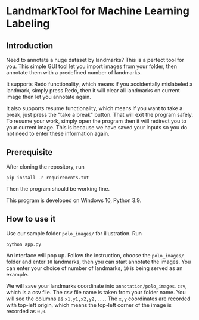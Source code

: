 # LandmarkTool for Machine Learning Labeling

## Introduction

Need to annotate a huge dataset by landmarks? This is a perfect tool for you.
This simple GUI tool let you import images from your folder, then annotate them with a predefined number of landmarks. 

It supports Redo functionality, which means if you accidentally mislabeled a landmark, simply press Redo, then it will clear all landmarks on current image then let you annotate again.

It also supports resume functionality, which means if you want to take a break, just press the "take a break" button. 
That will exit the program safely.
To resume your work, simply open the program then it will redirect you to your current image.
This is because we have saved your inputs so you do not need to enter these information again.

## Prerequisite

After cloning the repository, run 
```
pip install -r requirements.txt
```
Then the program should be working fine.

This program is developed on Windows 10, Python 3.9.

## How to use it

Use our sample folder `polo_images/` for illustration. 
Run
```
python app.py
```
An interface will pop up. 
Follow the instruction, choose the `polo_images/` folder and enter `10` landmarks, then you can start annotate the images. 
You can enter your choice of number of landmarks, `10` is being served as an example.

We will save your landmarks coordinate into `annotation/polo_images.csv`, which is a csv file. 
The csv file name is taken from your folder name.
You will see the columns as `x1,y1,x2,y2,...`. 
The `x,y` coordinates are recorded with top-left origin, which means the top-left corner of the image is recorded as `0,0`. 